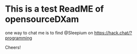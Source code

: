 # This is a test ReadME of opensourceDXam

one way to chat me is to find @Sleepium on https://hack.chat/?programming

Cheers!
